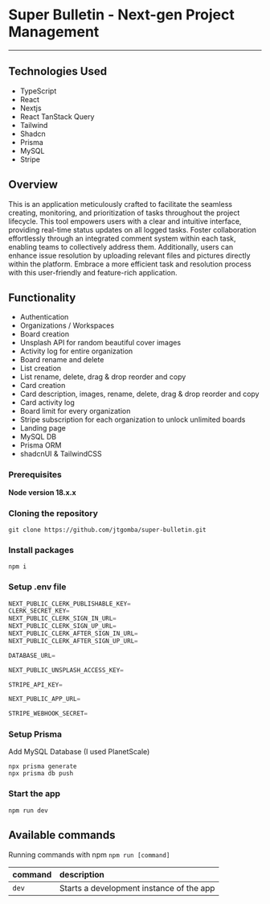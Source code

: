 # Super Bulletin - Next-gen Project Management

---

<!-- ![image](img_url) -->

## **Technologies Used**

- TypeScript
- React
- Nextjs
- React TanStack Query
- Tailwind
- Shadcn
- Prisma
- MySQL
- Stripe

## **Overview**

This is an application meticulously crafted to facilitate the seamless creating, monitoring, and prioritization of tasks throughout the project lifecycle. This tool empowers users with a clear and intuitive interface, providing real-time status updates on all logged tasks. Foster collaboration effortlessly through an integrated comment system within each task, enabling teams to collectively address them. Additionally, users can enhance issue resolution by uploading relevant files and pictures directly within the platform. Embrace a more efficient task and resolution process with this user-friendly and feature-rich application.

## **Functionality**

- Authentication
- Organizations / Workspaces
- Board creation
- Unsplash API for random beautiful cover images
- Activity log for entire organization
- Board rename and delete
- List creation
- List rename, delete, drag & drop reorder and copy
- Card creation
- Card description, images, rename, delete, drag & drop reorder and copy
- Card activity log
- Board limit for every organization
- Stripe subscription for each organization to unlock unlimited boards
- Landing page
- MySQL DB
- Prisma ORM
- shadcnUI & TailwindCSS

### Prerequisites

**Node version 18.x.x**

### Cloning the repository

```shell
git clone https://github.com/jtgomba/super-bulletin.git
```

### Install packages

```shell
npm i
```

### Setup .env file

```js
NEXT_PUBLIC_CLERK_PUBLISHABLE_KEY=
CLERK_SECRET_KEY=
NEXT_PUBLIC_CLERK_SIGN_IN_URL=
NEXT_PUBLIC_CLERK_SIGN_UP_URL=
NEXT_PUBLIC_CLERK_AFTER_SIGN_IN_URL=
NEXT_PUBLIC_CLERK_AFTER_SIGN_UP_URL=

DATABASE_URL=

NEXT_PUBLIC_UNSPLASH_ACCESS_KEY=

STRIPE_API_KEY=

NEXT_PUBLIC_APP_URL=

STRIPE_WEBHOOK_SECRET=
```

### Setup Prisma

Add MySQL Database (I used PlanetScale)

```shell
npx prisma generate
npx prisma db push

```

### Start the app

```shell
npm run dev
```

## Available commands

Running commands with npm `npm run [command]`

| command | description                              |
| :------ | :--------------------------------------- |
| `dev`   | Starts a development instance of the app |
